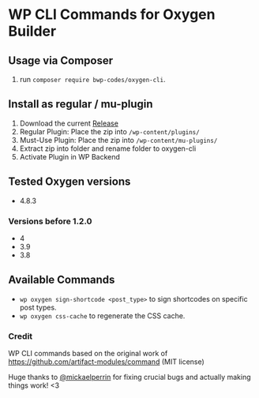 # WP CLI Commands for Oxygen Builder

## Usage via Composer

1. run `composer require bwp-codes/oxygen-cli`.

## Install as regular / mu-plugin

1. Download the current [Release](https://github.com/bwp-codes/oxygen-cli/releases)
2. Regular Plugin: Place the zip into `/wp-content/plugins/`
3. Must-Use Plugin: Place the zip into `/wp-content/mu-plugins/`
4. Extract zip into folder and rename folder to oxygen-cli
5. Activate Plugin in WP Backend

## Tested Oxygen versions

- 4.8.3

### Versions before 1.2.0
- 4
- 3.9
- 3.8

## Available Commands

-   `wp oxygen sign-shortcode <post_type>` to sign shortcodes on specific post types.
-   `wp oxygen css-cache` to regenerate the CSS cache.

### Credit

WP CLI commands based on the original work of https://github.com/artifact-modules/command (MIT license)

Huge thanks to [@mickaelperrin](https://github.com/mickaelperrin) for fixing crucial bugs and actually making things work! <3
